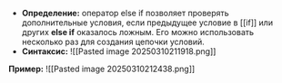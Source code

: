 - **Определение:** оператор else if позволяет проверять дополнительные условия, если предыдущее условие в [[if]] или других **else if** оказалось ложным. Его можно использовать несколько раз для создания цепочки условий.
- **Синтаксис:** 
![[Pasted image 20250310211918.png]]

**Пример:**
![[Pasted image 20250310212438.png]]